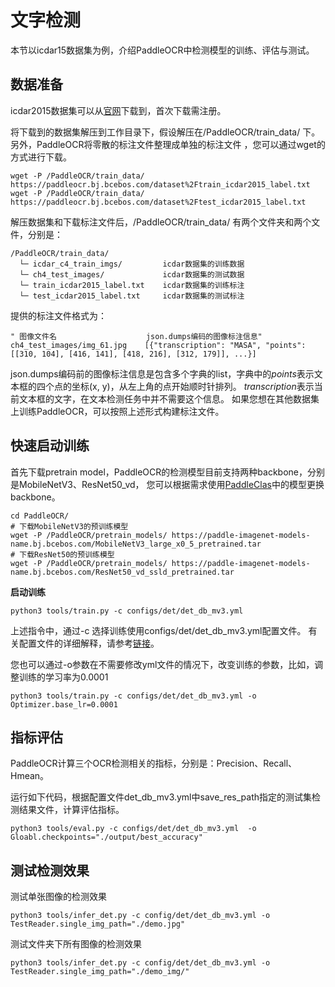 # 文字检测

本节以icdar15数据集为例，介绍PaddleOCR中检测模型的训练、评估与测试。

## 数据准备
icdar2015数据集可以从[官网](https://rrc.cvc.uab.es/?ch=4&com=downloads)下载到，首次下载需注册。

将下载到的数据集解压到工作目录下，假设解压在/PaddleOCR/train_data/ 下。另外，PaddleOCR将零散的标注文件整理成单独的标注文件
，您可以通过wget的方式进行下载。
```
wget -P /PaddleOCR/train_data/  https://paddleocr.bj.bcebos.com/dataset%2Ftrain_icdar2015_label.txt
wget -P /PaddleOCR/train_data/  https://paddleocr.bj.bcebos.com/dataset%2Ftest_icdar2015_label.txt
```

解压数据集和下载标注文件后，/PaddleOCR/train_data/ 有两个文件夹和两个文件，分别是：
```
/PaddleOCR/train_data/  
  └─ icdar_c4_train_imgs/         icdar数据集的训练数据
  └─ ch4_test_images/             icdar数据集的测试数据
  └─ train_icdar2015_label.txt    icdar数据集的训练标注
  └─ test_icdar2015_label.txt     icdar数据集的测试标注
```

提供的标注文件格式为：
```
" 图像文件名                    json.dumps编码的图像标注信息"
ch4_test_images/img_61.jpg    [{"transcription": "MASA", "points": [[310, 104], [416, 141], [418, 216], [312, 179]], ...}]
```
json.dumps编码前的图像标注信息是包含多个字典的list，字典中的$points$表示文本框的四个点的坐标(x, y)，从左上角的点开始顺时针排列。
$transcription$表示当前文本框的文字，在文本检测任务中并不需要这个信息。
如果您想在其他数据集上训练PaddleOCR，可以按照上述形式构建标注文件。


## 快速启动训练

首先下载pretrain model，PaddleOCR的检测模型目前支持两种backbone，分别是MobileNetV3、ResNet50_vd，
您可以根据需求使用[PaddleClas](https://github.com/PaddlePaddle/PaddleClas/tree/master/ppcls/modeling/architectures)中的模型更换backbone。
```
cd PaddleOCR/
# 下载MobileNetV3的预训练模型
wget -P /PaddleOCR/pretrain_models/ https://paddle-imagenet-models-name.bj.bcebos.com/MobileNetV3_large_x0_5_pretrained.tar
# 下载ResNet50的预训练模型
wget -P /PaddleOCR/pretrain_models/ https://paddle-imagenet-models-name.bj.bcebos.com/ResNet50_vd_ssld_pretrained.tar
```

**启动训练**
```
python3 tools/train.py -c configs/det/det_db_mv3.yml
```

上述指令中，通过-c 选择训练使用configs/det/det_db_mv3.yml配置文件。
有关配置文件的详细解释，请参考[链接](./doc/config.md)。

您也可以通过-o参数在不需要修改yml文件的情况下，改变训练的参数，比如，调整训练的学习率为0.0001
```
python3 tools/train.py -c configs/det/det_db_mv3.yml -o Optimizer.base_lr=0.0001
```

## 指标评估

PaddleOCR计算三个OCR检测相关的指标，分别是：Precision、Recall、Hmean。

运行如下代码，根据配置文件det_db_mv3.yml中save_res_path指定的测试集检测结果文件，计算评估指标。

```
python3 tools/eval.py -c configs/det/det_db_mv3.yml  -o Gloabl.checkpoints="./output/best_accuracy"
```

## 测试检测效果

测试单张图像的检测效果
```
python3 tools/infer_det.py -c config/det/det_db_mv3.yml -o TestReader.single_img_path="./demo.jpg"
```

测试文件夹下所有图像的检测效果
```
python3 tools/infer_det.py -c config/det/det_db_mv3.yml -o TestReader.single_img_path="./demo_img/"
```

